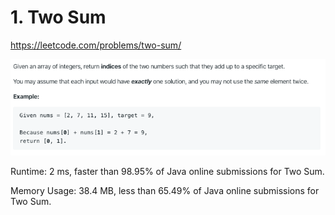 # 1. Two Sum

https://leetcode.com/problems/two-sum/

![image](image.png)

Runtime: 2 ms, faster than 98.95% of Java online submissions for Two Sum.

Memory Usage: 38.4 MB, less than 65.49% of Java online submissions for Two Sum.